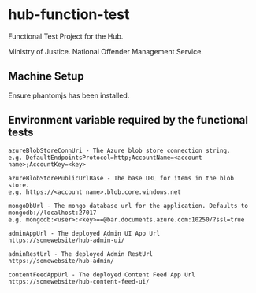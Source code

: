 hub-function-test
====

Functional Test Project for the Hub.
 
Ministry of Justice.
National Offender Management Service.

Machine Setup
----

Ensure phantomjs has been installed.

Environment variable required by the functional tests
----
```
azureBlobStoreConnUri - The Azure blob store connection string. 
e.g. DefaultEndpointsProtocol=http;AccountName=<account name>;AccountKey=<key>
```

```
azureBlobStorePublicUrlBase - The base URL for items in the blob store.   
e.g. https://<account name>.blob.core.windows.net
```

```
mongoDbUrl - The mongo database url for the application. Defaults to mongodb://localhost:27017
e.g. mongodb:<user>:<key>==@bar.documents.azure.com:10250/?ssl=true
``` 

```
adminAppUrl - The deployed Admin UI App Url
https://somewebsite/hub-admin-ui/
``` 

```
adminRestUrl - The deployed Admin RestUrl
https://somewebsite/hub-admin/
``` 

```
contentFeedAppUrl - The deployed Content Feed App Url
https://somewebsite/hub-content-feed-ui/
``` 
